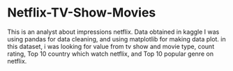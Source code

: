 # Netflix-TV-Show-Movies
This is an analyst about impressions netflix. Data obtained in kaggle
I was using pandas for data cleaning, and using matplotlib for making data plot.
in this dataset, i was looking for value from tv show and movie type, count rating, Top 10 country which watch netflix, and Top 10 popular genre on netflix. 
